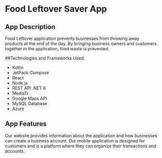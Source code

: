 # Food Leftover Saver App

## App Description
Food Leftover application prevents businesses from throwing away products at the end of the day. By bringing business owners and customers together in the application, food waste is prevented.

##Technologies and Frameworks Used:
- Kotlin
- JetPack Compose
- React
- Node.js
- REST API .NET 6
- MediaTr
- Google Maps API
- MySQL Database
- Azure
  
## App Features
Our website provides information about the application and how businesses can create a business account. 
Our mobile application is designed for customers and is a platform where they can organize their transactions and accounts.
